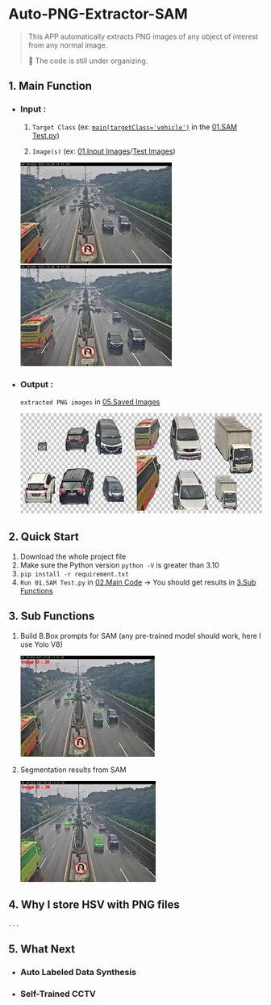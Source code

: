 # Auto-PNG-Extractor-SAM
> This APP automatically extracts PNG images of any object of interest from any normal image.
>
> 🚧 The code is still under organizing.

## 1. Main Function
  - ### Input :

    1. `Target Class` (ex: [`main(targetClass='vehicle')`](https://github.com/YCChu1995/Auto-PNG-Extractor/blob/main/02.Main%20Code/01.SAM%20Test.py?plain=1#L348) in the [01.SAM Test.py](https://github.com/YCChu1995/Auto-PNG-Extractor/blob/main/02.Main%20Code/01.SAM%20Test.py))

    2. `Image(s)` (ex: [01.Input Images](/01.Input%20Images/)/[Test Images](/01.Input%20Images/Test%20Images))

    <img src="/01.Input%20Images/Test%20Images/137.jpg" width="300" height="200"> <img src="/01.Input%20Images/Test%20Images/140.jpg" width="300" height="200">

  - ### Output : 

    `extracted PNG images` in [05.Saved Images](/05.Saved%20Images/)

    <img src="/06.Test%20Result/Extracted%20Result.PNG" height="200">

## 2. Quick Start
  1. Download the whole project file
  2. Make sure the Python version `python -V` is greater than 3.10
  3. `pip install -r requirement.txt`
  4. `Run 01.SAM Test.py` in [02.Main Code](/02.Main%20Code) → You should get results in [3.Sub Functions](#3-steps)

## 3. Sub Functions
  1. Build B.Box prompts for SAM (any pre-trained model should work, here I use Yolo V8)
     
     <img src="/06.Test%20Result/Encoder%20Result.png" height="200">

  2. Segmentation results from SAM
     
     <img src="/06.Test%20Result/Decoder%20Result.png" height="200">
     
## 4. Why I store HSV with PNG files
	...
  
## 5. What Next
  - ### Auto Labeled Data Synthesis
  - ### Self-Trained CCTV


